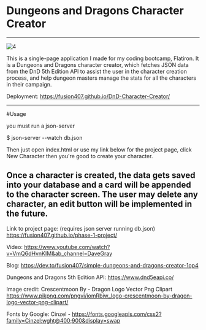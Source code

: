 # Dungeons and Dragons Character Creator
----------------------
![4](https://user-images.githubusercontent.com/61926486/189258672-3a6d6e62-e64d-4909-814a-23d72ec560b6.png)


This is a single-page application I made for my coding bootcamp, Flatiron. It is a Dungeons and Dragons character creator, which fetches JSON data from the DnD 5th Edition API to assist the user in the character creation process, and help dungeon masters manage the stats for all the characters in their campaign.

Deployment: https://fusion407.github.io/DnD-Character-Creator/

---------------------
#Usage

you must run a json-server

$ json-server --watch db.json

Then just open index.html or use my link below for the project page, click New Character then you're good to create your character.

Once a character is created, the data gets saved into your database and a card will be appended to the character screen. The user may delete any character, an edit button will be implemented in the future.
---------------------

Link to project page: (requires json server running db.json)
https://fusion407.github.io/phase-1-project/

Video:
https://www.youtube.com/watch?v=VmQ6dHvnKIM&ab_channel=DaveGray

Blog:
https://dev.to/fusion407/simple-dungeons-and-dragons-creator-1op4

Dungeons and Dragons 5th Edition API:
https://www.dnd5eapi.co/

Image credit:
Crescentmoon By - Dragon Logo Vector Png Clipart
https://www.pikpng.com/pngvi/iomRbiw_logo-crescentmoon-by-dragon-logo-vector-png-clipart/

Fonts by Google:
Cinzel -
https://fonts.googleapis.com/css2?family=Cinzel:wght@400;900&display=swap
